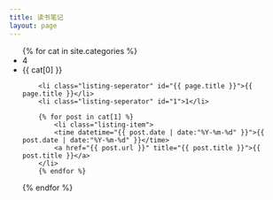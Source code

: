 ```yaml
---
title: 读书笔记
layout: page
---
```


<ul class="listing2">
{% for cat in site.categories %}
        <li class="listing-seperator" id="4">4</li>
        <li class="listing-seperator" id="{{ cat[0] }}">{{ cat[0] }}</li>
        
        <li class="listing-seperator" id="{{ page.title }}">{{ page.title }}</li>
        <li class="listing-seperator" id="1">1</li>
        
        {% for post in cat[1] %}
            <li class="listing-item">
            <time datetime="{{ post.date | date:"%Y-%m-%d" }}">{{ post.date | date:"%Y-%m-%d" }}</time>
            <a href="{{ post.url }}" title="{{ post.title }}">{{ post.title }}</a>
        </li>
        {% endfor %}
{% endfor %}
</ul>

<script src="/media/js/jquery.tagcloud.js" type="text/javascript" charset="utf-8"></script> 
<script language="javascript">
$.fn.tagcloud.defaults = {
    size: {start: 1, end: 1, unit: 'em'},
      color: {start: '#f8e0e6', end: '#ff3333'}
};

$(function () {
    $('#tag_cloud a').tagcloud();
});
</script>
